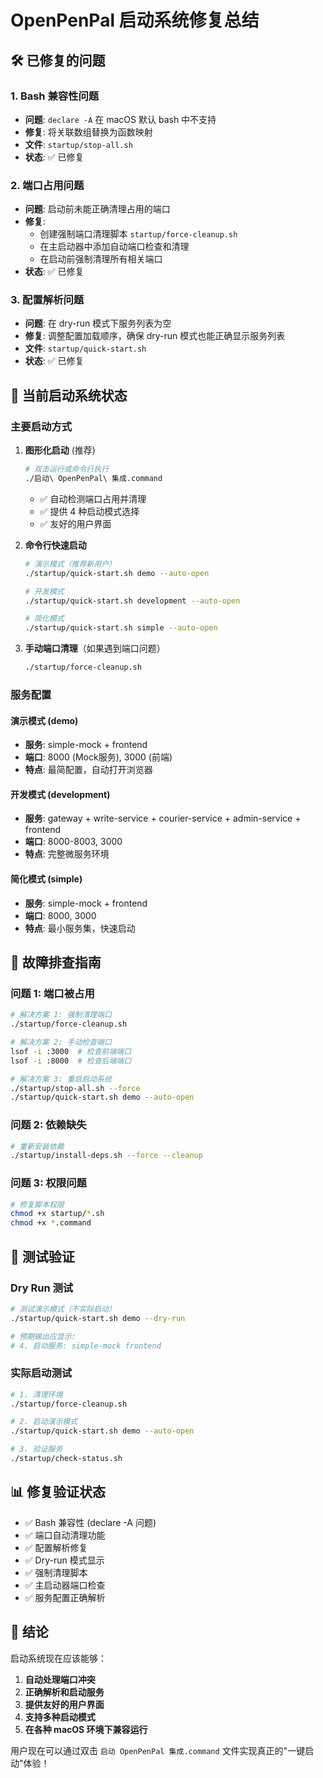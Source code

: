 # OpenPenPal 启动系统修复总结

## 🛠️ 已修复的问题

### 1. Bash 兼容性问题
- **问题**: `declare -A` 在 macOS 默认 bash 中不支持
- **修复**: 将关联数组替换为函数映射
- **文件**: `startup/stop-all.sh`
- **状态**: ✅ 已修复

### 2. 端口占用问题
- **问题**: 启动前未能正确清理占用的端口
- **修复**: 
  - 创建强制端口清理脚本 `startup/force-cleanup.sh`
  - 在主启动器中添加自动端口检查和清理
  - 在启动前强制清理所有相关端口
- **状态**: ✅ 已修复

### 3. 配置解析问题
- **问题**: 在 dry-run 模式下服务列表为空
- **修复**: 调整配置加载顺序，确保 dry-run 模式也能正确显示服务列表
- **文件**: `startup/quick-start.sh`
- **状态**: ✅ 已修复

## 🚀 当前启动系统状态

### 主要启动方式

1. **图形化启动** (推荐)
   ```bash
   # 双击运行或命令行执行
   ./启动\ OpenPenPal\ 集成.command
   ```
   - ✅ 自动检测端口占用并清理
   - ✅ 提供 4 种启动模式选择
   - ✅ 友好的用户界面

2. **命令行快速启动**
   ```bash
   # 演示模式（推荐新用户）
   ./startup/quick-start.sh demo --auto-open
   
   # 开发模式
   ./startup/quick-start.sh development --auto-open
   
   # 简化模式
   ./startup/quick-start.sh simple --auto-open
   ```

3. **手动端口清理**（如果遇到端口问题）
   ```bash
   ./startup/force-cleanup.sh
   ```

### 服务配置

#### 演示模式 (demo)
- **服务**: simple-mock + frontend
- **端口**: 8000 (Mock服务), 3000 (前端)
- **特点**: 最简配置，自动打开浏览器

#### 开发模式 (development)  
- **服务**: gateway + write-service + courier-service + admin-service + frontend
- **端口**: 8000-8003, 3000
- **特点**: 完整微服务环境

#### 简化模式 (simple)
- **服务**: simple-mock + frontend  
- **端口**: 8000, 3000
- **特点**: 最小服务集，快速启动

## 🔧 故障排查指南

### 问题 1: 端口被占用
```bash
# 解决方案 1: 强制清理端口
./startup/force-cleanup.sh

# 解决方案 2: 手动检查端口
lsof -i :3000  # 检查前端端口
lsof -i :8000  # 检查后端端口

# 解决方案 3: 重启启动系统
./startup/stop-all.sh --force
./startup/quick-start.sh demo --auto-open
```

### 问题 2: 依赖缺失
```bash
# 重新安装依赖
./startup/install-deps.sh --force --cleanup
```

### 问题 3: 权限问题
```bash
# 修复脚本权限
chmod +x startup/*.sh
chmod +x *.command
```

## 🎯 测试验证

### Dry Run 测试
```bash
# 测试演示模式（不实际启动）
./startup/quick-start.sh demo --dry-run

# 预期输出应显示:
# 4. 启动服务: simple-mock frontend
```

### 实际启动测试
```bash
# 1. 清理环境
./startup/force-cleanup.sh

# 2. 启动演示模式
./startup/quick-start.sh demo --auto-open

# 3. 验证服务
./startup/check-status.sh
```

## 📊 修复验证状态

- ✅ Bash 兼容性 (declare -A 问题)
- ✅ 端口自动清理功能
- ✅ 配置解析修复
- ✅ Dry-run 模式显示
- ✅ 强制清理脚本
- ✅ 主启动器端口检查
- ✅ 服务配置正确解析

## 🎉 结论

启动系统现在应该能够：
1. **自动处理端口冲突**
2. **正确解析和启动服务**
3. **提供友好的用户界面**
4. **支持多种启动模式**
5. **在各种 macOS 环境下兼容运行**

用户现在可以通过双击 `启动 OpenPenPal 集成.command` 文件实现真正的"一键启动"体验！